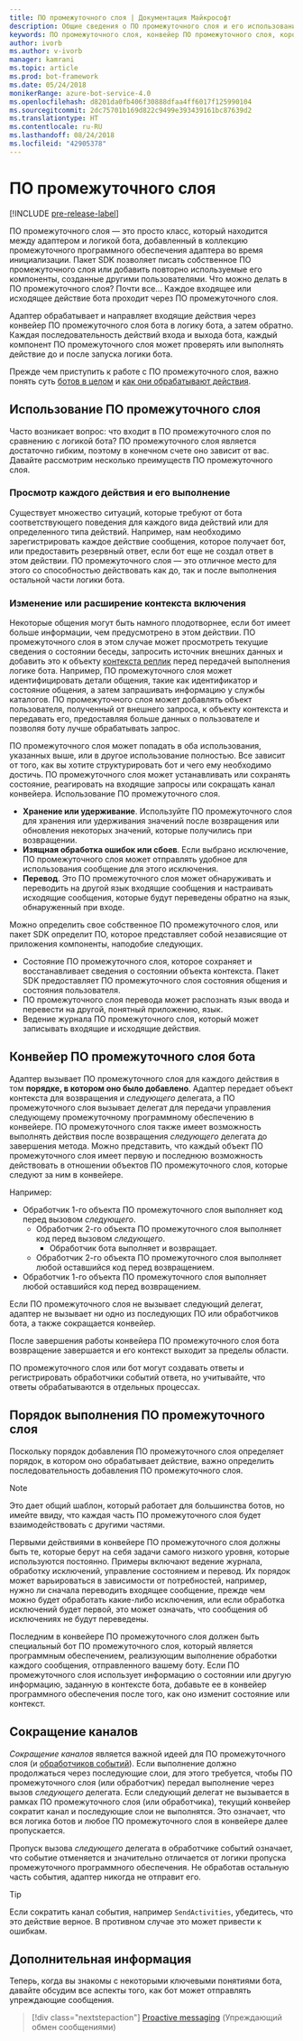 ```yaml
---
title: ПО промежуточного слоя | Документация Майкрософт
description: Общие сведения о ПО промежуточного слоя и его использовании в пакете SDK бота.
keywords: ПО промежуточного слоя, конвейер ПО промежуточного слоя, короткий канал, использование ПО промежуточного слоя
author: ivorb
ms.author: v-ivorb
manager: kamrani
ms.topic: article
ms.prod: bot-framework
ms.date: 05/24/2018
monikerRange: azure-bot-service-4.0
ms.openlocfilehash: d8201da0fb406f30888dfaa4ff6017f125990104
ms.sourcegitcommit: 2dc75701b169d822c9499e393439161bc87639d2
ms.translationtype: HT
ms.contentlocale: ru-RU
ms.lasthandoff: 08/24/2018
ms.locfileid: "42905378"
---
```

# <a name="middleware"></a>ПО промежуточного слоя

[!INCLUDE [pre-release-label](../includes/pre-release-label.md)]

ПО промежуточного слоя — это просто класс, который находится между адаптером и логикой бота, добавленный в коллекцию промежуточного программного обеспечения адаптера во время инициализации. Пакет SDK позволяет писать собственное ПО промежуточного слоя или добавить повторно используемые его компоненты, созданные другими пользователями. Что можно делать в ПО промежуточного слоя? Почти все... Каждое входящее или исходящее действие бота проходит через ПО промежуточного слоя.

Адаптер обрабатывает и направляет входящие действия через конвейер ПО промежуточного слоя бота в логику бота, а затем обратно. Каждая последовательность действий входа и выхода бота, каждый компонент ПО промежуточного слоя может проверять или выполнять действие до и после запуска логики бота.

Прежде чем приступить к работе с ПО промежуточного слоя, важно понять суть [ботов в целом](~/v4sdk/bot-builder-basics.md) и [как они обрабатывают действия](~/v4sdk/bot-builder-concept-activity-processing.md).

## <a name="uses-for-middleware"></a>Использование ПО промежуточного слоя

Часто возникает вопрос: что входит в ПО промежуточного слоя по сравнению с логикой бота? ПО промежуточного слоя является достаточно гибким, поэтому в конечном счете оно зависит от вас. Давайте рассмотрим несколько преимуществ ПО промежуточного слоя.

### <a name="looking-at-or-acting-on-every-activity"></a>Просмотр каждого действия и его выполнение

Существует множество ситуаций, которые требуют от бота соответствующего поведения для каждого вида действий или для определенного типа действий. Например, нам необходимо зарегистрировать каждое действие сообщения, которое получает бот, или предоставить резервный ответ, если бот еще не создал ответ в этом действии. ПО промежуточного слоя — это отличное место для этого со способностью действовать как до, так и после выполнения остальной части логики бота.

### <a name="modifying-or-enhancing-the-turn-context"></a>Изменение или расширение контекста включения

Некоторые общения могут быть намного плодотворнее, если бот имеет больше информации, чем предусмотрено в этом действии. ПО промежуточного слоя в этом случае может просмотреть текущие сведения о состоянии беседы, запросить источник внешних данных и добавить это к объекту [контекста реплик](bot-builder-concept-activity-processing.md#turn-context) перед передачей выполнения логике бота.
Например, ПО промежуточного слоя может идентифицировать детали общения, такие как идентификатор и состояние общения, а затем запрашивать информацию у службы каталогов. ПО промежуточного слоя может добавлять объект пользователя, полученный от внешнего запроса, к объекту контекста и передавать его, предоставляя больше данных о пользователе и позволяя боту лучше обрабатывать запрос.

ПО промежуточного слоя может попадать в оба использования, указанных выше, или в другое использование полностью. Все зависит от того, как вы хотите структурировать бот и чего ему необходимо достичь.
ПО промежуточного слоя может устанавливать или сохранять состояние, реагировать на входящие запросы или сокращать канал конвейера.
Использование ПО промежуточного слоя.

- **Хранение или удерживание**. Используйте ПО промежуточного слоя для хранения или удерживания значений после возвращения или обновления некоторых значений, которые получились при возвращении.
- **Изящная обработка ошибок или сбоев**. Если выбрано исключение, ПО промежуточного слоя может отправлять удобное для использования сообщение для этого исключения.
- **Перевод**. Это ПО промежуточного слоя может обнаруживать и переводить на другой язык входящие сообщения и настраивать исходящие сообщения, которые будут переведены обратно на язык, обнаруженный при входе.

Можно определить свое собственное ПО промежуточного слоя, или пакет SDK определит ПО, которое представляет собой независящие от приложения компоненты, наподобие следующих.

- Состояние ПО промежуточного слоя, которое сохраняет и восстанавливает сведения о состоянии объекта контекста. Пакет SDK предоставляет ПО промежуточного слоя состояния общения и состояния пользователя.
- ПО промежуточного слоя перевода может распознать язык ввода и перевести на другой, понятный приложению, язык.
- Ведение журнала ПО промежуточного слоя, который может записывать входящие и исходящие действия.

## <a name="the-bot-middleware-pipeline"></a>Конвейер ПО промежуточного слоя бота

Адаптер вызывает ПО промежуточного слоя для каждого действия в том **порядке, в котором оно было добавлено**. Адаптер передает объект контекста для возвращения и _следующего_ делегата, а ПО промежуточного слоя вызывает делегат для передачи управления следующему промежуточному программному обеспечению в конвейере. ПО промежуточного слоя также имеет возможность выполнять действия после возвращения _следующего_ делегата до завершения метода. Можно представить, что каждый объект ПО промежуточного слоя имеет первую и последнюю возможность действовать в отношении объектов ПО промежуточного слоя, которые следуют за ним в конвейере.

Например: 

- Обработчик 1-го объекта ПО промежуточного слоя выполняет код перед вызовом _следующего_.
  - Обработчик 2-го объекта ПО промежуточного слоя выполняет код перед вызовом _следующего_.
    - Обработчик бота выполняет и возвращает.
  - Обработчик 2-го объекта ПО промежуточного слоя выполняет любой оставшийся код перед возвращением.
- Обработчик 1-го объекта ПО промежуточного слоя выполняет любой оставшийся код перед возвращением.

Если ПО промежуточного слоя не вызывает следующий делегат, адаптер не вызывает ни одно из последующих ПО или обработчиков бота, а также сокращается конвейер.

После завершения работы конвейера ПО промежуточного слоя бота возвращение завершается и его контекст выходит за пределы области.

ПО промежуточного слоя или бот могут создавать ответы и регистрировать обработчики событий ответа, но учитывайте, что ответы обрабатываются в отдельных процессах.

## <a name="order-of-middleware"></a>Порядок выполнения ПО промежуточного слоя

Поскольку порядок добавления ПО промежуточного слоя определяет порядок, в котором оно обрабатывает действие, важно определить последовательность добавления ПО промежуточного слоя.

> [!NOTE]
> Это дает общий шаблон, который работает для большинства ботов, но имейте ввиду, что каждая часть ПО промежуточного слоя будет взаимодействовать с другими частями.

Первыми действиями в конвейере ПО промежуточного слоя должны быть те, которые берут на себя задачи самого низкого уровня, которые используются постоянно. Примеры включают ведение журнала, обработку исключений, управление состоянием и перевод. Их порядок может варьироваться в зависимости от потребностей, например, нужно ли сначала переводить входящее сообщение, прежде чем можно будет обработать какие-либо исключения, или если обработка исключений будет первой, это может означать, что сообщения об исключениях не будут переведены.

Последним в конвейере ПО промежуточного слоя должен быть специальный бот ПО промежуточного слоя, который является программным обеспечением, реализующим выполнение обработки каждого сообщения, отправленного вашему боту. Если ПО промежуточного слоя использует информацию о состоянии или другую информацию, заданную в контексте бота, добавьте ее в конвейер программного обеспечения после того, как оно изменит состояние или контекст.

## <a name="short-circuiting"></a>Сокращение каналов

_Сокращение каналов_ является важной идеей для ПО промежуточного слоя (и [обработчиков событий](~/v4sdk/bot-builder-concept-activity-processing.md#response-event-handlers)). Если выполнение должно продолжаться через последующие слои, для этого требуется, чтобы ПО промежуточного слоя (или обработчик) передал выполнение через вызов _следующего_ делегата.  Если следующий делегат не вызывается в рамках ПО промежуточного слоя (или обработчика), текущий конвейер сократит канал и последующие слои не выполнятся. Это означает, что вся логика ботов и любое ПО промежуточного слоя в конвейере далее пропускается.

Пропуск вызова _следующего_ делегата в обработчике событий означает, что событие отменяется и значительно отличается от логики пропуска промежуточного программного обеспечения. Не обработав остальную часть события, адаптер никогда не отправит его.

> [!TIP]
> Если сократить канал события, например `SendActivities`, убедитесь, что это действие верное. В противном случае это может привести к ошибкам.

## <a name="next-steps"></a>Дополнительная информация

Теперь, когда вы знакомы с некоторыми ключевыми понятиями бота, давайте обсудим все аспекты того, как бот может отправлять упреждающие сообщения.

> [!div class="nextstepaction"]
> [Proactive messaging](~/v4sdk/bot-builder-proactive-messages.md) (Упреждающий обмен сообщениями)
